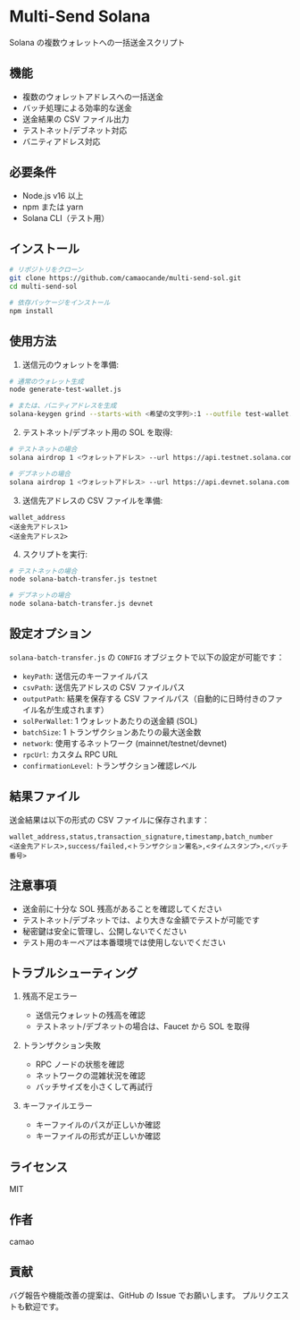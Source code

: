 # Multi-Send Solana

Solana の複数ウォレットへの一括送金スクリプト

## 機能

- 複数のウォレットアドレスへの一括送金
- バッチ処理による効率的な送金
- 送金結果の CSV ファイル出力
- テストネット/デブネット対応
- バニティアドレス対応

## 必要条件

- Node.js v16 以上
- npm または yarn
- Solana CLI（テスト用）

## インストール

```bash
# リポジトリをクローン
git clone https://github.com/camaocande/multi-send-sol.git
cd multi-send-sol

# 依存パッケージをインストール
npm install
```

## 使用方法

1. 送信元のウォレットを準備:

```bash
# 通常のウォレット生成
node generate-test-wallet.js

# または、バニティアドレスを生成
solana-keygen grind --starts-with <希望の文字列>:1 --outfile test-wallet.json
```

2. テストネット/デブネット用の SOL を取得:

```bash
# テストネットの場合
solana airdrop 1 <ウォレットアドレス> --url https://api.testnet.solana.com

# デブネットの場合
solana airdrop 1 <ウォレットアドレス> --url https://api.devnet.solana.com
```

3. 送信先アドレスの CSV ファイルを準備:

```csv
wallet_address
<送金先アドレス1>
<送金先アドレス2>
```

4. スクリプトを実行:

```bash
# テストネットの場合
node solana-batch-transfer.js testnet

# デブネットの場合
node solana-batch-transfer.js devnet
```

## 設定オプション

`solana-batch-transfer.js` の `CONFIG` オブジェクトで以下の設定が可能です：

- `keyPath`: 送信元のキーファイルパス
- `csvPath`: 送信先アドレスの CSV ファイルパス
- `outputPath`: 結果を保存する CSV ファイルパス（自動的に日時付きのファイル名が生成されます）
- `solPerWallet`: 1 ウォレットあたりの送金額 (SOL)
- `batchSize`: 1 トランザクションあたりの最大送金数
- `network`: 使用するネットワーク (mainnet/testnet/devnet)
- `rpcUrl`: カスタム RPC URL
- `confirmationLevel`: トランザクション確認レベル

## 結果ファイル

送金結果は以下の形式の CSV ファイルに保存されます：

```csv
wallet_address,status,transaction_signature,timestamp,batch_number
<送金先アドレス>,success/failed,<トランザクション署名>,<タイムスタンプ>,<バッチ番号>
```

## 注意事項

- 送金前に十分な SOL 残高があることを確認してください
- テストネット/デブネットでは、より大きな金額でテストが可能です
- 秘密鍵は安全に管理し、公開しないでください
- テスト用のキーペアは本番環境では使用しないでください

## トラブルシューティング

1. 残高不足エラー

   - 送信元ウォレットの残高を確認
   - テストネット/デブネットの場合は、Faucet から SOL を取得

2. トランザクション失敗

   - RPC ノードの状態を確認
   - ネットワークの混雑状況を確認
   - バッチサイズを小さくして再試行

3. キーファイルエラー
   - キーファイルのパスが正しいか確認
   - キーファイルの形式が正しいか確認

## ライセンス

MIT

## 作者

camao

## 貢献

バグ報告や機能改善の提案は、GitHub の Issue でお願いします。
プルリクエストも歓迎です。

```

```
